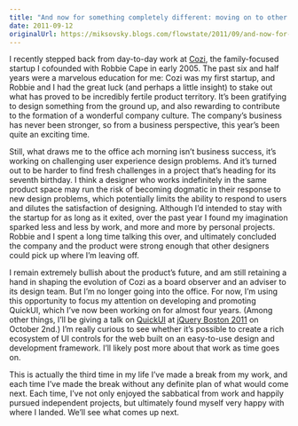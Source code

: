 ```yaml
---
title: "And now for something completely different: moving on to other design challenges"
date: 2011-09-12
originalUrl: https://miksovsky.blogs.com/flowstate/2011/09/and-now-for-something-completely-different-moving-on-to-other-design-challenges.html
---
```


<p>
  I recently stepped back from day-to-day work at
  <a href="http://www.cozi.com">Cozi</a>, the family-focused startup I cofounded
  with Robbie Cape in early 2005. The past six and half years were a marvelous
  education for me: Cozi was my first startup, and Robbie and I had the great
  luck (and perhaps a little insight) to stake out what has proved to be
  incredibly fertile product territory. It’s been gratifying to design something
  from the ground up, and also rewarding to contribute to the formation of a
  wonderful company culture. The company’s business has never been stronger, so
  from a business perspective, this year’s been quite an exciting time.
</p>
<p>
  Still, what draws me to the office ach morning isn’t business success, it’s
  working on challenging user experience design problems. And it’s turned out to
  be harder to find fresh challenges in a project that’s heading for its seventh
  birthday. I think a designer who works indefinitely in the same product space
  may run the risk of becoming dogmatic in their response to new design
  problems, which potentially limits the ability to respond to users and dilutes
  the satisfaction of designing. Although I’d intended to stay with the startup
  for as long as it exited, over the past year I found my imagination sparked
  less and less by work, and more and more by personal projects. Robbie and I
  spent a long time talking this over, and ultimately concluded the company and
  the product were strong enough that other designers could pick up where I’m
  leaving off.
</p>
<p>
  I remain extremely bullish about the product’s future, and am still retaining
  a hand in shaping the evolution of Cozi as a board observer and an adviser to
  its design team. But I’m no longer going into the office. For now, I’m using
  this opportunity to focus my attention on developing and promoting QuickUI,
  which I’ve now been working on for almost four years. (Among other things,
  I’ll be giving a talk on <a href="http://www.quickui.org">QuickUI</a> at
  <a href="http://events.jquery.org/2011/boston/">jQuery Boston 2011</a> on
  October 2nd.) I’m really curious to see whether it’s possible to create a rich
  ecosystem of UI controls for the web built on an easy-to-use design and
  development framework. I’ll likely post more about that work as time goes on.
</p>
<p>
  This is actually the third time in my life I’ve made a break from my work, and
  each time I’ve made the break without any definite plan of what would come
  next. Each time, I’ve not only enjoyed the sabbatical from work and happily
  pursued independent projects, but ultimately found myself very happy with
  where I landed. We’ll see what comes up next.
</p>
